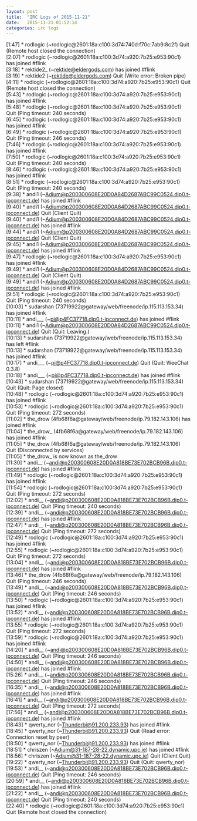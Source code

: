 ```yaml
---
layout: post
title:  "IRC Logs of 2015-11-21"
date:   2015-11-21 01:52:14
categories: irc logs
---
```

<span class="irc-date">[1:47]</span> <span class="irc-navy">* rodlogic (~rodlogic@2601:18a:c100:3d74:740d:f70c:7ab9:8c2f) Quit (Remote host closed the connection)</span><br />
<span class="irc-date">[2:07]</span> <span class="irc-green">* rodlogic (~rodlogic@2601:18a:c100:3d74:a920:7b25:e953:90c1) has joined #flink</span><br />
<span class="irc-date">[3:18]</span> <span class="irc-green">* rektide2_ (~rektide@eldergods.com) has joined #flink</span><br />
<span class="irc-date">[3:19]</span> <span class="irc-navy">* rektide2 (~rektide@eldergods.com) Quit (Write error: Broken pipe)</span><br />
<span class="irc-date">[4:11]</span> <span class="irc-navy">* rodlogic (~rodlogic@2601:18a:c100:3d74:a920:7b25:e953:90c1) Quit (Remote host closed the connection)</span><br />
<span class="irc-date">[5:43]</span> <span class="irc-green">* rodlogic (~rodlogic@2601:18a:c100:3d74:a920:7b25:e953:90c1) has joined #flink</span><br />
<span class="irc-date">[5:48]</span> <span class="irc-navy">* rodlogic (~rodlogic@2601:18a:c100:3d74:a920:7b25:e953:90c1) Quit (Ping timeout: 240 seconds)</span><br />
<span class="irc-date">[6:45]</span> <span class="irc-green">* rodlogic (~rodlogic@2601:18a:c100:3d74:a920:7b25:e953:90c1) has joined #flink</span><br />
<span class="irc-date">[6:49]</span> <span class="irc-navy">* rodlogic (~rodlogic@2601:18a:c100:3d74:a920:7b25:e953:90c1) Quit (Ping timeout: 246 seconds)</span><br />
<span class="irc-date">[7:46]</span> <span class="irc-green">* rodlogic (~rodlogic@2601:18a:c100:3d74:a920:7b25:e953:90c1) has joined #flink</span><br />
<span class="irc-date">[7:50]</span> <span class="irc-navy">* rodlogic (~rodlogic@2601:18a:c100:3d74:a920:7b25:e953:90c1) Quit (Ping timeout: 240 seconds)</span><br />
<span class="irc-date">[8:46]</span> <span class="irc-green">* rodlogic (~rodlogic@2601:18a:c100:3d74:a920:7b25:e953:90c1) has joined #flink</span><br />
<span class="irc-date">[8:51]</span> <span class="irc-navy">* rodlogic (~rodlogic@2601:18a:c100:3d74:a920:7b25:e953:90c1) Quit (Ping timeout: 240 seconds)</span><br />
<span class="irc-date">[9:38]</span> <span class="irc-green">* andi1 (~Adium@p200300608E20D0A84D2687ABC99C0524.dip0.t-ipconnect.de) has joined #flink</span><br />
<span class="irc-date">[9:40]</span> <span class="irc-navy">* andi1 (~Adium@p200300608E20D0A84D2687ABC99C0524.dip0.t-ipconnect.de) Quit (Client Quit)</span><br />
<span class="irc-date">[9:40]</span> <span class="irc-green">* andi1 (~Adium@p200300608E20D0A84D2687ABC99C0524.dip0.t-ipconnect.de) has joined #flink</span><br />
<span class="irc-date">[9:44]</span> <span class="irc-navy">* andi1 (~Adium@p200300608E20D0A84D2687ABC99C0524.dip0.t-ipconnect.de) Quit (Client Quit)</span><br />
<span class="irc-date">[9:45]</span> <span class="irc-green">* andi1 (~Adium@p200300608E20D0A84D2687ABC99C0524.dip0.t-ipconnect.de) has joined #flink</span><br />
<span class="irc-date">[9:47]</span> <span class="irc-green">* rodlogic (~rodlogic@2601:18a:c100:3d74:a920:7b25:e953:90c1) has joined #flink</span><br />
<span class="irc-date">[9:49]</span> <span class="irc-navy">* andi1 (~Adium@p200300608E20D0A84D2687ABC99C0524.dip0.t-ipconnect.de) Quit (Client Quit)</span><br />
<span class="irc-date">[9:49]</span> <span class="irc-green">* andi1 (~Adium@p200300608E20D0A84D2687ABC99C0524.dip0.t-ipconnect.de) has joined #flink</span><br />
<span class="irc-date">[9:51]</span> <span class="irc-navy">* rodlogic (~rodlogic@2601:18a:c100:3d74:a920:7b25:e953:90c1) Quit (Ping timeout: 240 seconds)</span><br />
<span class="irc-date">[10:03]</span> <span class="irc-green">* sudarshan (73719922@gateway/web/freenode/ip.115.113.153.34) has joined #flink</span><br />
<span class="irc-date">[10:11]</span> <span class="irc-green">* andi___ (~pi@p4FC37718.dip0.t-ipconnect.de) has joined #flink</span><br />
<span class="irc-date">[10:11]</span> <span class="irc-navy">* andi1 (~Adium@p200300608E20D0A84D2687ABC99C0524.dip0.t-ipconnect.de) Quit (Quit: Leaving.)</span><br />
<span class="irc-date">[10:13]</span> <span class="irc-green">* sudarshan (73719922@gateway/web/freenode/ip.115.113.153.34) has left #flink</span><br />
<span class="irc-date">[10:13]</span> <span class="irc-green">* sudarshan (73719922@gateway/web/freenode/ip.115.113.153.34) has joined #flink</span><br />
<span class="irc-date">[10:17]</span> <span class="irc-navy">* andi___ (~pi@p4FC37718.dip0.t-ipconnect.de) Quit (Quit: WeeChat 0.3.8)</span><br />
<span class="irc-date">[10:18]</span> <span class="irc-green">* andi___ (~pi@p4FC37718.dip0.t-ipconnect.de) has joined #flink</span><br />
<span class="irc-date">[10:43]</span> <span class="irc-navy">* sudarshan (73719922@gateway/web/freenode/ip.115.113.153.34) Quit (Quit: Page closed)</span><br />
<span class="irc-date">[10:48]</span> <span class="irc-green">* rodlogic (~rodlogic@2601:18a:c100:3d74:a920:7b25:e953:90c1) has joined #flink</span><br />
<span class="irc-date">[10:53]</span> <span class="irc-navy">* rodlogic (~rodlogic@2601:18a:c100:3d74:a920:7b25:e953:90c1) Quit (Ping timeout: 272 seconds)</span><br />
<span class="irc-date">[11:02]</span> <span class="irc-green">* the_drow (4fb68f6a@gateway/web/freenode/ip.79.182.143.106) has joined #flink</span><br />
<span class="irc-date">[11:04]</span> <span class="irc-green">* the_drow_ (4fb68f6a@gateway/web/freenode/ip.79.182.143.106) has joined #flink</span><br />
<span class="irc-date">[11:05]</span> <span class="irc-navy">* the_drow (4fb68f6a@gateway/web/freenode/ip.79.182.143.106) Quit (Disconnected by services)</span><br />
<span class="irc-date">[11:05]</span> <span class="irc-green">* the_drow_ is now known as the_drow</span><br />
<span class="irc-date">[11:30]</span> <span class="irc-green">* andi__ (~andi@p200300608E20D0A818BE73E702BCB96B.dip0.t-ipconnect.de) has joined #flink</span><br />
<span class="irc-date">[11:49]</span> <span class="irc-green">* rodlogic (~rodlogic@2601:18a:c100:3d74:a920:7b25:e953:90c1) has joined #flink</span><br />
<span class="irc-date">[11:54]</span> <span class="irc-navy">* rodlogic (~rodlogic@2601:18a:c100:3d74:a920:7b25:e953:90c1) Quit (Ping timeout: 272 seconds)</span><br />
<span class="irc-date">[12:02]</span> <span class="irc-navy">* andi__ (~andi@p200300608E20D0A818BE73E702BCB96B.dip0.t-ipconnect.de) Quit (Ping timeout: 240 seconds)</span><br />
<span class="irc-date">[12:39]</span> <span class="irc-green">* andi__ (~andi@p200300608E20D0A818BE73E702BCB96B.dip0.t-ipconnect.de) has joined #flink</span><br />
<span class="irc-date">[12:47]</span> <span class="irc-navy">* andi__ (~andi@p200300608E20D0A818BE73E702BCB96B.dip0.t-ipconnect.de) Quit (Ping timeout: 272 seconds)</span><br />
<span class="irc-date">[12:49]</span> <span class="irc-green">* rodlogic (~rodlogic@2601:18a:c100:3d74:a920:7b25:e953:90c1) has joined #flink</span><br />
<span class="irc-date">[12:55]</span> <span class="irc-navy">* rodlogic (~rodlogic@2601:18a:c100:3d74:a920:7b25:e953:90c1) Quit (Ping timeout: 272 seconds)</span><br />
<span class="irc-date">[13:04]</span> <span class="irc-green">* andi__ (~andi@p200300608E20D0A818BE73E702BCB96B.dip0.t-ipconnect.de) has joined #flink</span><br />
<span class="irc-date">[13:46]</span> <span class="irc-navy">* the_drow (4fb68f6a@gateway/web/freenode/ip.79.182.143.106) Quit (Ping timeout: 246 seconds)</span><br />
<span class="irc-date">[13:49]</span> <span class="irc-navy">* andi__ (~andi@p200300608E20D0A818BE73E702BCB96B.dip0.t-ipconnect.de) Quit (Ping timeout: 246 seconds)</span><br />
<span class="irc-date">[13:50]</span> <span class="irc-green">* rodlogic (~rodlogic@2601:18a:c100:3d74:a920:7b25:e953:90c1) has joined #flink</span><br />
<span class="irc-date">[13:52]</span> <span class="irc-green">* andi__ (~andi@p200300608E20D0A818BE73E702BCB96B.dip0.t-ipconnect.de) has joined #flink</span><br />
<span class="irc-date">[13:55]</span> <span class="irc-navy">* rodlogic (~rodlogic@2601:18a:c100:3d74:a920:7b25:e953:90c1) Quit (Ping timeout: 272 seconds)</span><br />
<span class="irc-date">[13:59]</span> <span class="irc-green">* rodlogic (~rodlogic@2601:18a:c100:3d74:a920:7b25:e953:90c1) has joined #flink</span><br />
<span class="irc-date">[14:20]</span> <span class="irc-navy">* andi__ (~andi@p200300608E20D0A818BE73E702BCB96B.dip0.t-ipconnect.de) Quit (Ping timeout: 246 seconds)</span><br />
<span class="irc-date">[14:50]</span> <span class="irc-green">* andi__ (~andi@p200300608E20D0A818BE73E702BCB96B.dip0.t-ipconnect.de) has joined #flink</span><br />
<span class="irc-date">[15:26]</span> <span class="irc-navy">* andi__ (~andi@p200300608E20D0A818BE73E702BCB96B.dip0.t-ipconnect.de) Quit (Ping timeout: 246 seconds)</span><br />
<span class="irc-date">[16:35]</span> <span class="irc-green">* andi__ (~andi@p200300608E20D0A818BE73E702BCB96B.dip0.t-ipconnect.de) has joined #flink</span><br />
<span class="irc-date">[16:41]</span> <span class="irc-navy">* andi__ (~andi@p200300608E20D0A818BE73E702BCB96B.dip0.t-ipconnect.de) Quit (Ping timeout: 272 seconds)</span><br />
<span class="irc-date">[17:56]</span> <span class="irc-green">* andi__ (~andi@p200300608E20D0A818BE73E702BCB96B.dip0.t-ipconnect.de) has joined #flink</span><br />
<span class="irc-date">[18:43]</span> <span class="irc-green">* qwerty_nor (~Thunderbi@91.200.233.93) has joined #flink</span><br />
<span class="irc-date">[18:45]</span> <span class="irc-navy">* qwerty_nor (~Thunderbi@91.200.233.93) Quit (Read error: Connection reset by peer)</span><br />
<span class="irc-date">[18:50]</span> <span class="irc-green">* qwerty_nor (~Thunderbi@91.200.233.93) has joined #flink</span><br />
<span class="irc-date">[18:51]</span> <span class="irc-green">* chriszen (~Adium@31-187-28-22.dynamic.upc.ie) has joined #flink</span><br />
<span class="irc-date">[18:56]</span> <span class="irc-navy">* chriszen (~Adium@31-187-28-22.dynamic.upc.ie) Quit (Client Quit)</span><br />
<span class="irc-date">[19:22]</span> <span class="irc-navy">* qwerty_nor (~Thunderbi@91.200.233.93) Quit (Quit: qwerty_nor)</span><br />
<span class="irc-date">[19:53]</span> <span class="irc-navy">* andi__ (~andi@p200300608E20D0A818BE73E702BCB96B.dip0.t-ipconnect.de) Quit (Ping timeout: 246 seconds)</span><br />
<span class="irc-date">[20:59]</span> <span class="irc-green">* andi__ (~andi@p200300608E20D0A818BE73E702BCB96B.dip0.t-ipconnect.de) has joined #flink</span><br />
<span class="irc-date">[21:22]</span> <span class="irc-navy">* andi__ (~andi@p200300608E20D0A818BE73E702BCB96B.dip0.t-ipconnect.de) Quit (Ping timeout: 240 seconds)</span><br />
<span class="irc-date">[22:40]</span> <span class="irc-navy">* rodlogic (~rodlogic@2601:18a:c100:3d74:a920:7b25:e953:90c1) Quit (Remote host closed the connection)</span><br />
